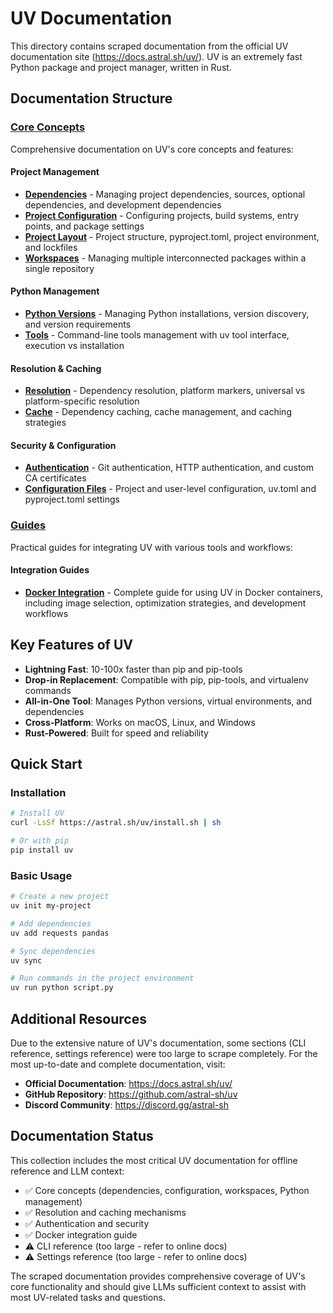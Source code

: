 # UV Documentation

This directory contains scraped documentation from the official UV documentation site (https://docs.astral.sh/uv/). UV is an extremely fast Python package and project manager, written in Rust.

## Documentation Structure

### [Core Concepts](./concepts/index.md)
Comprehensive documentation on UV's core concepts and features:

#### Project Management
- **[Dependencies](./concepts/dependencies.md)** - Managing project dependencies, sources, optional dependencies, and development dependencies
- **[Project Configuration](./concepts/config.md)** - Configuring projects, build systems, entry points, and package settings
- **[Project Layout](./concepts/layout.md)** - Project structure, pyproject.toml, project environment, and lockfiles
- **[Workspaces](./concepts/workspaces.md)** - Managing multiple interconnected packages within a single repository

#### Python Management
- **[Python Versions](./concepts/python-versions.md)** - Managing Python installations, version discovery, and version requirements
- **[Tools](./concepts/tools.md)** - Command-line tools management with uv tool interface, execution vs installation

#### Resolution & Caching
- **[Resolution](./concepts/resolution.md)** - Dependency resolution, platform markers, universal vs platform-specific resolution
- **[Cache](./concepts/cache.md)** - Dependency caching, cache management, and caching strategies

#### Security & Configuration
- **[Authentication](./concepts/authentication.md)** - Git authentication, HTTP authentication, and custom CA certificates
- **[Configuration Files](./concepts/configuration-files.md)** - Project and user-level configuration, uv.toml and pyproject.toml settings

### [Guides](./guides/index.md)
Practical guides for integrating UV with various tools and workflows:

#### Integration Guides
- **[Docker Integration](./guides/integration/docker.md)** - Complete guide for using UV in Docker containers, including image selection, optimization strategies, and development workflows

## Key Features of UV

- **Lightning Fast**: 10-100x faster than pip and pip-tools
- **Drop-in Replacement**: Compatible with pip, pip-tools, and virtualenv commands
- **All-in-One Tool**: Manages Python versions, virtual environments, and dependencies
- **Cross-Platform**: Works on macOS, Linux, and Windows
- **Rust-Powered**: Built for speed and reliability

## Quick Start

### Installation
```bash
# Install UV
curl -LsSf https://astral.sh/uv/install.sh | sh

# Or with pip
pip install uv
```

### Basic Usage
```bash
# Create a new project
uv init my-project

# Add dependencies
uv add requests pandas

# Sync dependencies
uv sync

# Run commands in the project environment
uv run python script.py
```

## Additional Resources

Due to the extensive nature of UV's documentation, some sections (CLI reference, settings reference) were too large to scrape completely. For the most up-to-date and complete documentation, visit:

- **Official Documentation**: https://docs.astral.sh/uv/
- **GitHub Repository**: https://github.com/astral-sh/uv
- **Discord Community**: https://discord.gg/astral-sh

## Documentation Status

This collection includes the most critical UV documentation for offline reference and LLM context:
- ✅ Core concepts (dependencies, configuration, workspaces, Python management)
- ✅ Resolution and caching mechanisms
- ✅ Authentication and security
- ✅ Docker integration guide
- ⚠️ CLI reference (too large - refer to online docs)
- ⚠️ Settings reference (too large - refer to online docs)

The scraped documentation provides comprehensive coverage of UV's core functionality and should give LLMs sufficient context to assist with most UV-related tasks and questions.